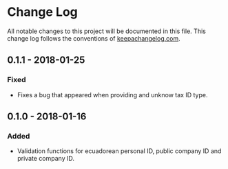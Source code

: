 # Change Log
All notable changes to this project will be documented in this file. This change log follows the conventions of [keepachangelog.com](http://keepachangelog.com/).

## 0.1.1 - 2018-01-25
### Fixed
- Fixes a bug that appeared when providing and unknow tax ID type.


## 0.1.0 - 2018-01-16
### Added
- Validation functions for ecuadorean personal ID, public company ID and
private company ID.

[1.127.0]: https://github.com/datil/personas/compare/0.1.0...0.1.1
